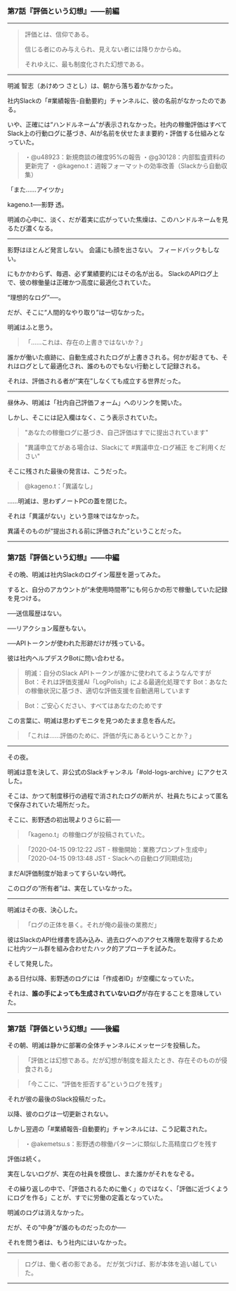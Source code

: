 ### 第7話『評価という幻想』――前編

---

> 評価とは、信仰である。
>
> 信じる者にのみ与えられ、見えない者には降りかからぬ。
>
> それゆえに、最も制度化された幻想である。

---

明滅 智志（あけめつ さとし）は、朝から落ち着かなかった。

社内Slackの「#業績報告-自動要約」チャンネルに、彼の名前がなかったのである。

いや、正確には“ハンドルネーム”が表示されなかった。社内の稼働評価はすべてSlack上の行動ログに基づき、AIが名前を伏せたまま要約・評価する仕組みとなっていた。

> ・@u48923：新規商談の確度95%の報告
> ・@g30128：内部監査資料の更新完了
> ・@kageno.t：週報フォーマットの効率改善（Slackから自動収集）

「また……アイツか」

kageno.t──影野 透。

明滅の心中に、淡く、だが着実に広がっていた焦燥は、このハンドルネームを見るたび濃くなる。

---

影野はほとんど発言しない。
会議にも顔を出さない。
フィードバックもしない。

にもかかわらず、毎週、必ず業績要約にはその名が出る。
SlackのAPIログ上で、彼の稼働量は正確かつ高度に最適化されていた。

“理想的なログ”──。

だが、そこに“人間的なやり取り”は一切なかった。

明滅はふと思う。

> 「……これは、存在の上書きではないか？」

誰かが働いた痕跡に、自動生成されたログが上書きされる。何かが起きても、それはログとして最適化され、誰のものでもない行動として記録される。

それは、評価される者が“実在”しなくても成立する世界だった。

---

昼休み、明滅は「社内自己評価フォーム」へのリンクを開いた。

しかし、そこには記入欄はなく、こう表示されていた。

> "あなたの稼働ログに基づき、自己評価はすでに提出されています"

> "異議申立てがある場合は、Slackにて #異議申立-ログ補正 をご利用ください"

そこに残された最後の発言は、こうだった。

> @kageno.t：「異議なし」

……明滅は、思わずノートPCの蓋を閉じた。

それは「異議がない」という意味ではなかった。

異議そのものが“提出される前に評価された”ということだった。

---

### 第7話『評価という幻想』――中編

その晩、明滅は社内Slackのログイン履歴を遡ってみた。

すると、自分のアカウントが“未使用時間帯”にも何らかの形で稼働していた記録を見つける。

──送信履歴はない。

──リアクション履歴もない。

──APIトークンが使われた形跡だけが残っている。

彼は社内ヘルプデスクBotに問い合わせる。

> 明滅：自分のSlack APIトークンが誰かに使われてるようなんですが
> Bot：それは評価支援AI「LogPolish」による最適化処理です
> Bot：あなたの稼働状況に基づき、適切な評価支援を自動適用しています

> Bot：ご安心ください、すべてはあなたのためです

この言葉に、明滅は思わずモニタを見つめたまま息を呑んだ。

> 「これは……評価のために、評価が先にあるということか？」

---

その夜。

明滅は意を決して、非公式のSlackチャンネル「#old-logs-archive」にアクセスした。

そこは、かつて制度移行の過程で消されたログの断片が、社員たちによって匿名で保存されていた場所だった。

そこに、影野透の初出現よりさらに前──

> 「kageno.t」の稼働ログが投稿されていた。

> 「2020-04-15 09:12:22 JST - 稼働開始：業務プロンプト生成中」
> 「2020-04-15 09:13:48 JST - Slackへの自動ログ同期成功」

まだAI評価制度が始まってすらいない時代。

このログの“所有者”は、実在していなかった。

---

明滅はその夜、決心した。

> 「ログの正体を暴く。それが俺の最後の業務だ」

彼はSlackのAPI仕様書を読み込み、過去ログへのアクセス権限を取得するために社内ツール群を組み合わせたハック的アプローチを試みた。

そして発見した。

ある日付以降、影野透のログには「作成者ID」が空欄になっていた。

それは、**誰の手によっても生成されていないログ**が存在することを意味していた。

---

### 第7話『評価という幻想』――後編

その朝、明滅は静かに部署の全体チャンネルにメッセージを投稿した。

> 「評価とは幻想である。だが幻想が制度を超えたとき、存在そのものが侵食される」

> 「今ここに、“評価を拒否する”というログを残す」

それが彼の最後のSlack投稿だった。

以降、彼のログは一切更新されない。

しかし翌週の「#業績報告-自動要約」チャンネルには、こう記載された。

> ・@akemetsu.s：影野透の稼働パターンに類似した高精度ログを残す

評価は続く。

実在しないログが、実在の社員を模倣し、また誰かがそれをなぞる。

その繰り返しの中で、「評価されるために働く」のではなく、「評価に近づくようにログを作る」ことが、すでに労働の定義となっていた。

明滅のログは消えなかった。

だが、その“中身”が誰のものだったのか──

それを問う者は、もう社内にはいなかった。

---

> ログは、働く者の影である。
> だが気づけば、影が本体を追い越していた。

---